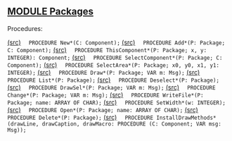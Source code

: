 
## [MODULE Packages](https://github.com/io-core/Mod/blob/main/Packages.Mod)

Procedures:

[(src)](https://github.com/io-core/Mod/blob/main/Packages.Mod#L76) `  PROCEDURE New*(C: Component);`
[(src)](https://github.com/io-core/Mod/blob/main/Packages.Mod#L80) `  PROCEDURE Add*(P: Package; C: Component);`
[(src)](https://github.com/io-core/Mod/blob/main/Packages.Mod#L85) `  PROCEDURE ThisComponent*(P: Package; x, y: INTEGER): Component;`
[(src)](https://github.com/io-core/Mod/blob/main/Packages.Mod#L92) `  PROCEDURE SelectComponent*(P: Package; C: Component);`
[(src)](https://github.com/io-core/Mod/blob/main/Packages.Mod#L97) `  PROCEDURE SelectArea*(P: Package; x0, y0, x1, y1: INTEGER);`
[(src)](https://github.com/io-core/Mod/blob/main/Packages.Mod#L111) `  PROCEDURE Draw*(P: Package; VAR m: Msg);`
[(src)](https://github.com/io-core/Mod/blob/main/Packages.Mod#L118) `  PROCEDURE List*(P: Package);`
[(src)](https://github.com/io-core/Mod/blob/main/Packages.Mod#L133) `  PROCEDURE Deselect*(P: Package);`
[(src)](https://github.com/io-core/Mod/blob/main/Packages.Mod#L139) `  PROCEDURE DrawSel*(P: Package; VAR m: Msg);`
[(src)](https://github.com/io-core/Mod/blob/main/Packages.Mod#L148) `  PROCEDURE Change*(P: Package; VAR m: Msg);`
[(src)](https://github.com/io-core/Mod/blob/main/Packages.Mod#L159) `  PROCEDURE WriteFile*(P: Package; name: ARRAY OF CHAR);`
[(src)](https://github.com/io-core/Mod/blob/main/Packages.Mod#L167) `  PROCEDURE SetWidth*(w: INTEGER);`
[(src)](https://github.com/io-core/Mod/blob/main/Packages.Mod#L172) `  PROCEDURE Open*(P: Package; name: ARRAY OF CHAR);`
[(src)](https://github.com/io-core/Mod/blob/main/Packages.Mod#L189) `  PROCEDURE Delete*(P: Package);`
[(src)](https://github.com/io-core/Mod/blob/main/Packages.Mod#L208) `  PROCEDURE InstallDrawMethods*(drawLine, drawCaption, drawMacro: PROCEDURE (C: Component; VAR msg: Msg));`
